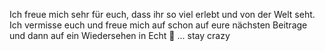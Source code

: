 Ich freue mich sehr für euch, dass ihr so viel erlebt und von der Welt seht. Ich vermisse euch und freue mich auf schon auf eure nächsten Beitrage und dann auf ein Wiedersehen in Echt 🖖 ... stay crazy